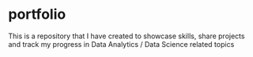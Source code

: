 # portfolio
This is a repository that I have created to showcase skills, share projects and track my progress in Data Analytics / Data Science related topics
